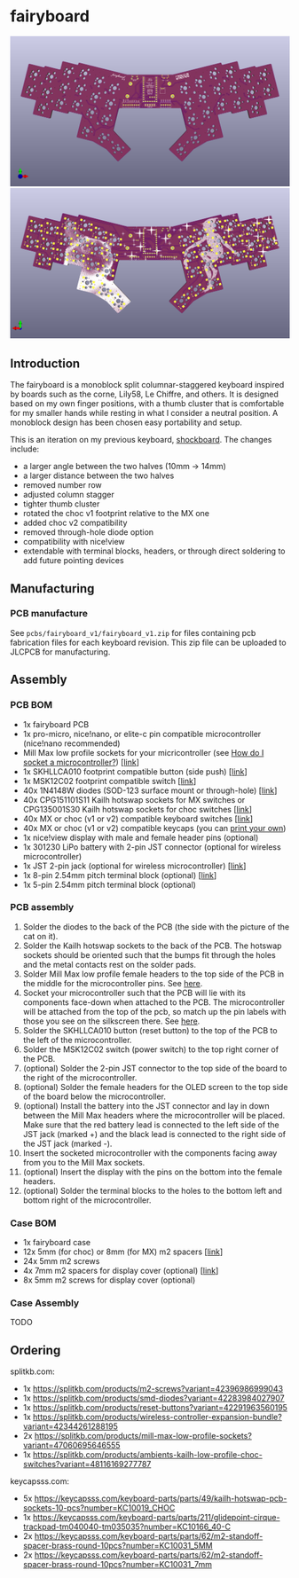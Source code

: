 # fairyboard

![fairyboard pcb front](images/fairyboard_pcb_front.png)
![fairyboard pcb front](images/fairyboard_pcb_back.png)

## Introduction

The fairyboard is a monoblock split columnar-staggered keyboard inspired by boards such as the corne, Lily58, Le Chiffre, and others. It is designed based on my own finger positions, with a thumb cluster that is comfortable for my smaller hands while resting in what I consider a neutral position. A monoblock design has been chosen easy portability and setup.

This is an iteration on my previous keyboard, [shockboard](shockboard.md). The changes include:

* a larger angle between the two halves (10mm -> 14mm)
* a larger distance between the two halves
* removed number row
* adjusted column stagger
* tighter thumb cluster
* rotated the choc v1 footprint relative to the MX one
* added choc v2 compatibility
* removed through-hole diode option
* compatibility with nice!view
* extendable with terminal blocks, headers, or through direct soldering to add future pointing devices

## Manufacturing

### PCB manufacture

See `pcbs/fairyboard_v1/fairyboard_v1.zip` for files containing pcb fabrication files for each keyboard revision. This zip file can be uploaded to JLCPCB for manufacturing.

## Assembly

### PCB BOM

* 1x fairyboard PCB
* 1x pro-micro, nice!nano, or elite-c pin compatible microcontroller (nice!nano recommended)
* Mill Max low profile sockets for your micricontroller (see [How do I socket a microcontroller?](https://docs.splitkb.com/hc/en-us/articles/360011263059-How-do-I-socket-a-microcontroller)) [[link](https://splitkb.com/products/mill-max-low-profile-sockets?variant=47060695646555)]
* 1x SKHLLCA010 footprint compatible button (side push) [[link](https://splitkb.com/products/reset-buttons?variant=42291963560195)]
* 1x MSK12C02 footprint compatible switch [[link](https://splitkb.com/products/wireless-controller-expansion-bundle?variant=42344261288195)]
* 40x 1N4148W diodes (SOD-123 surface mount or through-hole) [[link](https://splitkb.com/products/smd-diodes?variant=42283984027907)]
* 40x CPG151101S11 Kailh hotswap sockets for MX switches or CPG135001S30 Kailh hotswap sockets for choc switches [[link](https://keycapsss.com/keyboard-parts/parts/49/kailh-hotswap-pcb-sockets-10-pcs?number=KC10019_CHOC)]
* 40x MX or choc (v1 or v2) compatible keyboard switches [[link](https://splitkb.com/products/ambients-kailh-low-profile-choc-switches?variant=48116169277787)]
* 40x MX or choc (v1 or v2) compatible keycaps (you can [print your own](../keycaps))
* 1x nice!view display with male and female header pins (optional)
* 1x 301230 LiPo battery with 2-pin JST connector (optional for wireless microcontroller)
* 1x JST 2-pin jack (optional for wireless microcontroller) [[link](https://splitkb.com/products/wireless-controller-expansion-bundle?variant=42344261288195)]
* 1x 8-pin 2.54mm pitch terminal block (optional) [[link](https://nl.rs-online.com/web/p/pcb-terminal-blocks/2872357)]
* 1x 5-pin 2.54mm pitch terminal block (optional)

### PCB assembly

1. Solder the diodes to the back of the PCB (the side with the picture of the cat on it).
2. Solder the Kailh hotswap sockets to the back of the PCB. The hotswap sockets should be oriented such that the bumps fit through the holes and the metal contacts rest on the solder pads.
3. Solder Mill Max low profile female headers to the top side of the PCB in the middle for the microcontroller pins. See [here](https://docs.splitkb.com/hc/en-us/articles/360011263059-How-do-I-socket-a-microcontroller).
4. Socket your microcontroller such that the PCB will lie with its components face-down when attached to the PCB. The microcontroller will be attached from the top of the pcb, so match up the pin labels with those you see on the silkscreen there. See [here](https://docs.splitkb.com/hc/en-us/articles/360011263059-How-do-I-socket-a-microcontroller).
5. Solder the SKHLLCA010 button (reset button) to the top of the PCB to the left of the microcontroller.
6. Solder the MSK12C02 switch (power switch) to the top right corner of the PCB.
7. (optional) Solder the 2-pin JST connector to the top side of the board to the right of the microcontroller.
8. (optional) Solder the female headers for the OLED screen to the top side of the board below the microcontroller.
9. (optional) Install the battery into the JST connector and lay in down between the Mill Max headers where the microcontroller will be placed. Make sure that the red battery lead is connected to the left side of the JST jack (marked +) and the black lead is connected to the right side of the JST jack (marked -).
10. Insert the socketed microcontroller with the components facing away from you to the Mill Max sockets.
11. (optional) Insert the display with the pins on the bottom into the female headers.
12. (optional) Solder the terminal blocks to the holes to the bottom left and bottom right of the microcontroller.

### Case BOM

* 1x fairyboard case
* 12x 5mm (for choc) or 8mm (for MX) m2 spacers [[link](https://keycapsss.com/keyboard-parts/parts/62/m2-standoff-spacer-brass-round-10pcs?number=KC10031_5MM)]
* 24x 5mm m2 screws
* 4x 7mm m2 spacers for display cover (optional) [[link](https://keycapsss.com/keyboard-parts/parts/62/m2-standoff-spacer-brass-round-10pcs?number=KC10031_7mm)]
* 8x 5mm m2 screws for display cover (optional)

### Case Assembly

TODO

## Ordering

splitkb.com:

* 1x https://splitkb.com/products/m2-screws?variant=42396986999043
* 1x https://splitkb.com/products/smd-diodes?variant=42283984027907
* 1x https://splitkb.com/products/reset-buttons?variant=42291963560195
* 1x https://splitkb.com/products/wireless-controller-expansion-bundle?variant=42344261288195
* 2x https://splitkb.com/products/mill-max-low-profile-sockets?variant=47060695646555
* 1x https://splitkb.com/products/ambients-kailh-low-profile-choc-switches?variant=48116169277787

keycapsss.com:

* 5x https://keycapsss.com/keyboard-parts/parts/49/kailh-hotswap-pcb-sockets-10-pcs?number=KC10019_CHOC
* 1x https://keycapsss.com/keyboard-parts/parts/211/glidepoint-cirque-trackpad-tm040040-tm035035?number=KC10166_40-C
* 2x https://keycapsss.com/keyboard-parts/parts/62/m2-standoff-spacer-brass-round-10pcs?number=KC10031_5MM
* 2x https://keycapsss.com/keyboard-parts/parts/62/m2-standoff-spacer-brass-round-10pcs?number=KC10031_7mm
